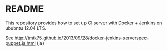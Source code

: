 # README

This repository provides how to set up CI server with Docker + Jenkins on ububntu 12.04 LTS.

See <http://tmtk75.github.io/2013/09/28/docker-jenkins-serverspec-puppet.ja.html> (ja)
